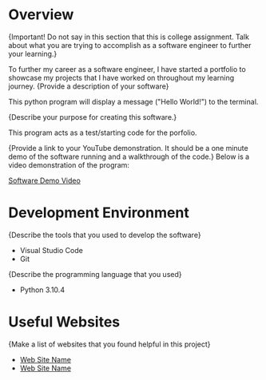 # Overview

{Important!  Do not say in this section that this is college assignment.  Talk about what you are trying to accomplish as a software engineer to further your learning.}

To further my career as a software engineer, I have started a portfolio to showcase my projects that I have worked on throughout my learning journey.
{Provide a description of your software}

This python program will display a message ("Hello World!") to the terminal.

{Describe your purpose for creating this software.}

 This program acts as a test/starting code for the porfolio.

{Provide a link to your YouTube demonstration.  It should be a one minute demo of the software running and a walkthrough of the code.}
Below is a video demonstration of the program:

[Software Demo Video](http://youtube.link.goes.here)

# Development Environment

{Describe the tools that you used to develop the software}
- Visual Studio Code
- Git

{Describe the programming language that you used}
- Python 3.10.4

# Useful Websites

{Make a list of websites that you found helpful in this project}
* [Web Site Name](http://url.link.goes.here)
* [Web Site Name](http://url.link.goes.here)

